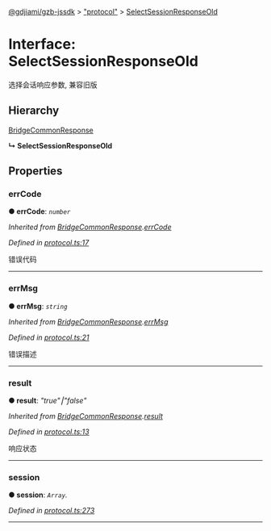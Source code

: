 [@gdjiami/gzb-jssdk](../README.md) > ["protocol"](../modules/_protocol_.md) > [SelectSessionResponseOld](../interfaces/_protocol_.selectsessionresponseold.md)



# Interface: SelectSessionResponseOld


选择会话响应参数, 兼容旧版

## Hierarchy


 [BridgeCommonResponse](_protocol_.bridgecommonresponse.md)

**↳ SelectSessionResponseOld**








## Properties
<a id="errcode"></a>

###  errCode

**●  errCode**:  *`number`* 

*Inherited from [BridgeCommonResponse](_protocol_.bridgecommonresponse.md).[errCode](_protocol_.bridgecommonresponse.md#errcode)*

*Defined in [protocol.ts:17](https://github.com/jmopen/gzb-jssdk/blob/c7f8f52/src/protocol.ts#L17)*



错误代码




___

<a id="errmsg"></a>

###  errMsg

**●  errMsg**:  *`string`* 

*Inherited from [BridgeCommonResponse](_protocol_.bridgecommonresponse.md).[errMsg](_protocol_.bridgecommonresponse.md#errmsg)*

*Defined in [protocol.ts:21](https://github.com/jmopen/gzb-jssdk/blob/c7f8f52/src/protocol.ts#L21)*



错误描述




___

<a id="result"></a>

###  result

**●  result**:  *"true"⎮"false"* 

*Inherited from [BridgeCommonResponse](_protocol_.bridgecommonresponse.md).[result](_protocol_.bridgecommonresponse.md#result)*

*Defined in [protocol.ts:13](https://github.com/jmopen/gzb-jssdk/blob/c7f8f52/src/protocol.ts#L13)*



响应状态




___

<a id="session"></a>

###  session

**●  session**:  *`Array`.<object>* 

*Defined in [protocol.ts:273](https://github.com/jmopen/gzb-jssdk/blob/c7f8f52/src/protocol.ts#L273)*





___


